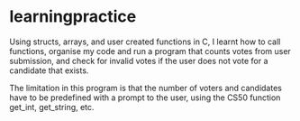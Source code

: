 # learningpractice
Using structs, arrays, and user created functions in C, I learnt how to call functions, organise my code and run a program that counts votes from user submission, and check for invalid votes if the user does not vote for a candidate that exists.

The limitation in this program is that the number of voters and candidates have to be predefined with a prompt to the user, using the CS50 function get_int, get_string, etc.
